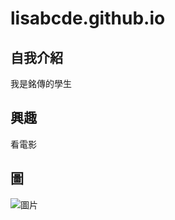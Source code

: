 # lisabcde.github.io

 ## 自我介紹
 
 
 我是銘傳的學生
 
 
 ## 興趣
 
 
 看電影
 
 
 ## 圖
 
 
 ![圖片](https://handler.travel/wp-content/uploads/2020/06/Run-With-Kakao-Friends-HK-2020-kakao-friends-%E4%B8%BB%E9%A1%8C%E8%B7%91-1-1024x449.png)
 
